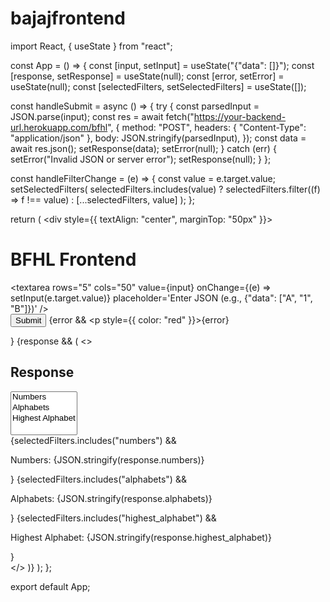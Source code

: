 # bajajfrontend
import React, { useState } from "react";

const App = () => {
  const [input, setInput] = useState("{\"data\": []}");
  const [response, setResponse] = useState(null);
  const [error, setError] = useState(null);
  const [selectedFilters, setSelectedFilters] = useState([]);
  
  const handleSubmit = async () => {
    try {
      const parsedInput = JSON.parse(input);
      const res = await fetch("https://your-backend-url.herokuapp.com/bfhl", {
        method: "POST",
        headers: { "Content-Type": "application/json" },
        body: JSON.stringify(parsedInput),
      });
      const data = await res.json();
      setResponse(data);
      setError(null);
    } catch (err) {
      setError("Invalid JSON or server error");
      setResponse(null);
    }
  };
  
  const handleFilterChange = (e) => {
    const value = e.target.value;
    setSelectedFilters(
      selectedFilters.includes(value)
        ? selectedFilters.filter((f) => f !== value)
        : [...selectedFilters, value]
    );
  };

  return (
    <div style={{ textAlign: "center", marginTop: "50px" }}>
      <h1>BFHL Frontend</h1>
      <textarea
        rows="5"
        cols="50"
        value={input}
        onChange={(e) => setInput(e.target.value)}
        placeholder='Enter JSON (e.g., {"data": ["A", "1", "B"]})'
      />
      <br />
      <button onClick={handleSubmit}>Submit</button>
      {error && <p style={{ color: "red" }}>{error}</p>}
      {response && (
        <>
          <h2>Response</h2>
          <select multiple onChange={handleFilterChange}>
            <option value="numbers">Numbers</option>
            <option value="alphabets">Alphabets</option>
            <option value="highest_alphabet">Highest Alphabet</option>
          </select>
          <div>
            {selectedFilters.includes("numbers") && <p>Numbers: {JSON.stringify(response.numbers)}</p>}
            {selectedFilters.includes("alphabets") && <p>Alphabets: {JSON.stringify(response.alphabets)}</p>}
            {selectedFilters.includes("highest_alphabet") && <p>Highest Alphabet: {JSON.stringify(response.highest_alphabet)}</p>}
          </div>
        </>
      )}
    </div>
  );
};

export default App;
